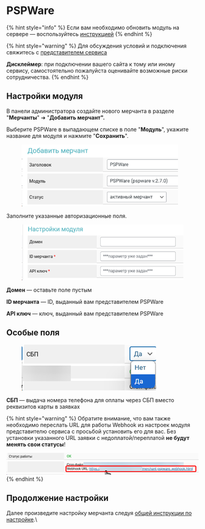# PSPWare

{% hint style="info" %}
Если вам необходимо обновить модуль на сервере — воспользуйтесь [инструкцией](https://premium.gitbook.io/rukovodstvo-polzovatelya/osnovnye-nastroiki/faq/kak-obnovit-faily-na-servere#moduli-merchantov)
{% endhint %}

{% hint style="warning" %}
Для обсуждения условий и подключения свяжитесь с [представителем сервиса](https://t.me/pspware_ceo)

**Дисклеймер**: при подключении вашего сайта к тому или иному сервису, самостоятельно пожалуйста оценивайте возможные риски сотрудничества.
{% endhint %}

## Настройки модуля

В панели администратора создайте нового мерчанта в разделе "**Мерчанты**" ➔ "**Добавить мерчант".**

Выберите PSPWare в выпадающем списке в поле "**Модуль**", укажите название для модуля и нажмите "**Сохранить**".

<figure><img src="../../../.gitbook/assets/image (2157).png" alt="" width="410"><figcaption></figcaption></figure>

Заполните указанные авторизационные поля.

<figure><img src="../../../.gitbook/assets/image (2154).png" alt="" width="464"><figcaption></figcaption></figure>

**Домен** — оставьте поле пустым

**ID мерчанта** — ID, выданный вам представителем PSPWare&#x20;

**API ключ** — ключ, выданный вам представителем PSPWare

## Особые поля

<figure><img src="../../../.gitbook/assets/image (2155).png" alt=""><figcaption></figcaption></figure>

**СБП** — выдача номера телефона для оплаты через СБП вместо реквизитов карты в заявках

{% hint style="warning" %}
Обратите внимание, что вам также необходимо переслать URL для работы Webhook из настроек модуля представителю сервиса с просьбой установить его для вас. Без установки указанного URL заявки с недоплатой/переплатой **не будут менять свои статусы**!&#x20;

![](<../../../.gitbook/assets/image (2156).png>)
{% endhint %}

## Продолжение настройки

Далее произведите настройку мерчанта следуя [общей инструкции по настройке](https://premium.gitbook.io/rukovodstvo-polzovatelya/osnovnye-nastroiki/merchanty-i-avtovyplaty/merchanty/obshie-nastroiki-merchantov).\

